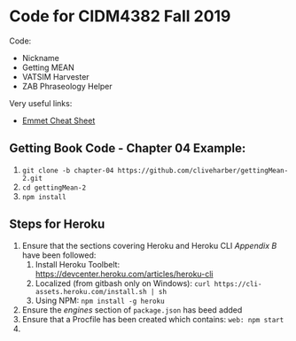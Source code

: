 # Code for CIDM4382 Fall 2019

Code:
* Nickname
* Getting MEAN
* VATSIM Harvester
* ZAB Phraseology Helper

Very useful links:
* [Emmet Cheat Sheet](https://docs.emmet.io/cheat-sheet/)

## Getting Book Code - Chapter 04 Example:

1. `git clone -b chapter-04 https://github.com/cliveharber/gettingMean-2.git`
2. `cd gettingMean-2`
3. `npm install`

## Steps for Heroku

1. Ensure that the sections covering Heroku and Heroku CLI *Appendix B* have been followed:
    1. Install Heroku Toolbelt: https://devcenter.heroku.com/articles/heroku-cli
    2. Localized (from gitbash only on Windows): `curl https://cli-assets.heroku.com/install.sh | sh`
    3. Using NPM: `npm install -g heroku`
2. Ensure the *engines* section of `package.json` has beed added
3. Ensure that a Procfile has been created which contains: `web: npm start`
4. 